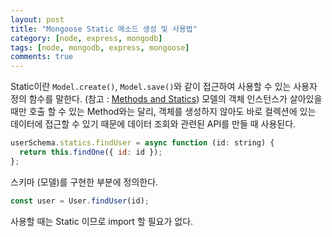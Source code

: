 ```yaml
---
layout: post
title: "Mongoose Static 메소드 생성 및 사용법"
category: [node, express, mongodb]
tags: [node, mongodb, express, mongoose]
comments: true
---
```


Static이란 `Model.create()`, `Model.save()`와 같이 접근하여 사용할 수 있는 사용자 정의 함수를 말한다. (참고 : [Methods and Statics](https://mongoosejs.com/docs/2.7.x/docs/methods-statics.html)) 모델의 객체 인스턴스가 살아있을 때만 호출 할 수 있는 Method와는 달리, 객체를 생성하지 않아도 바로 컬렉션에 있는 데이터에 접근할 수 있기 때문에 데이터 조회와 관련된 API를 만들 때 사용된다.

```javascript
userSchema.statics.findUser = async function (id: string) {
  return this.findOne({ id: id });
};
```

스키마 (모델)를 구현한 부분에 정의한다.

```javascript
const user = User.findUser(id);
```

사용할 때는 Static 이므로 import 할 필요가 없다.
